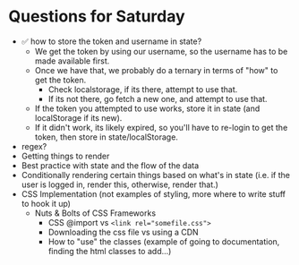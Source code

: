# Questions for Saturday

- ✅ how to store the token and username in state?
  - We get the token by using our username, so the username has to be made available first.
  - Once we have that, we probably do a ternary in terms of "how" to get the token.
    - Check localstorage, if its there, attempt to use that.
    - If its not there, go fetch a new one, and attempt to use that.
  - If the token you attempted to use works, store it in state (and localStorage if its new).
  - If it didn't work, its likely expired, so you'll have to re-login to get the token, then store in state/localStorage.
- regex?
- Getting things to render
- Best practice with state and the flow of the data
- Conditionally rendering certain things based on what's in state (i.e. if the user is logged in, render this, otherwise, render that.)
- CSS Implementation (not examples of styling, more where to write stuff to hook it up)
  - Nuts & Bolts of CSS Frameworks
    - CSS @import vs `<link rel="somefile.css">`
    - Downloading the css file vs using a CDN
    - How to "use" the classes (example of going to documentation, finding the html classes to add...)
